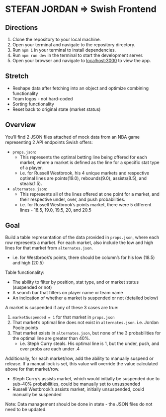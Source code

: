 # STEFAN JORDAN => Swish Frontend

## Directions
1. Clone the repository to your local machine.
2. Open your terminal and navigate to the repository directory.
3. Run `npm i` in your terminal to install dependencies.
4. Run `npm run dev` in the terminal to start the development server.
5. Open your browser and navigate to [localhost:3000](http://localhost:3000) to view the app.

## Stretch
- Reshape data after fetching into an object and optimize combining functionality
- Team logos - not hard-coded
- Sorting functionality
- Reset back to original state (market status)

## Overview
You’ll find 2 JSON files attached of mock data from an NBA game representing 2 API endpoints Swish offers:
- `props.json`:
  - This represents the optimal betting line being offered for each market, where a market is defined as the line for a specific stat type of a player.
  - i.e. for Russell Westbrook, his 4 unique markets and respective optimal lines are points(19.0), rebounds(9.0), assists(8.5), and steals(1.5).
- `alternates.json`:
  - This represents all of the lines offered at one point for a market, and their respective under, over, and push probabilities.
  - i.e. for Russell Westbrook’s points market, there were 5 different lines - 18.5, 19.0, 19.5, 20, and 20.5

## Goal
Build a table representation of the data provided in `props.json`, where each row represents a market. For each market, also include the low and high lines for that market from `alternates.json`.
- i.e. for Westbrook’s points, there should be column’s for his low (18.5) and high (20.5)

Table functionality:
- The ability to filter by position, stat type, and or market status (suspended or not)
- A search bar that filters on player name or team name
- An indication of whether a market is suspended or not (detailed below)

A market is suspended if any of these 3 cases are true:
1. `marketSuspended = 1` for that market in `props.json`
2. That market’s optimal line does not exist in `alternates.json`. i.e. Jordan Poole points
3. That market exists in `alternates.json`, but none of the 3 probabilities for the optimal line are greater than 40%.
   - i.e. Steph Curry steals. His optimal line is 1, but the under, push, and over probs are each under .4

Additionally, for each market/row, add the ability to manually suspend or release. If a manual lock is set, this value will override the value calculated above for that market/row.
- Steph Curry’s assists market, which would initially be suspended due to sub-40% probabilities, could be manually set to unsuspended
- Russell Westbrook’s assists market, initially unsuspended, could manually be suspended

Note: Data management should be done in state - the JSON files do not need to be updated.

